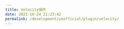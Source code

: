 ```yaml
---
title: Velocity插件
date: 2021-10-24 21:23:42
permalink: /development/unofficial/plugin/velocity/
---
```

